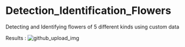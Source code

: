 # Detection_Identification_Flowers
Detecting and Identifying flowers of 5 different kinds using custom data

Results :
![github_upload_img](https://user-images.githubusercontent.com/59522832/141691683-8c6364e8-ee4c-4395-a9f1-7ab6291036ed.png)

